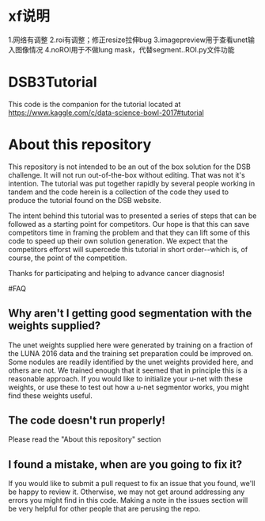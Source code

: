 # xf说明
1.网络有调整
2.roi有调整；修正resize拉伸bug
3.imagepreview用于查看unet输入图像情况
4.noROI用于不做lung mask，代替segment..ROI.py文件功能

# DSB3Tutorial

This code is the companion for the tutorial located at https://www.kaggle.com/c/data-science-bowl-2017#tutorial

# About this repository

This repository is not intended to be an out of the box solution for the DSB challenge. It will not run out-of-the-box
without editing. That was not it's intention. The tutorial was put together rapidly by several people working in tandem
and the code herein is a collection of the code they used to produce the tutorial found on the DSB website. 

The intent behind this tutorial was to presented a series of steps that can be followed as a starting point for competitors. 
Our hope is that this can save competitors time in framing the problem and that they can lift some of this code to speed 
up their own solution generation. We expect that the competitors efforst will supercede this tutorial in short order--which
is, of course, the point of the competition. 

Thanks for participating and helping to advance cancer diagnosis!

#FAQ

## Why aren't I getting good segmentation with the weights supplied?

The unet weights supplied here were generated by training on a fraction of the LUNA 2016 data and the training set preparation
could be improved on. Some nodules are readily identified by the unet weights provided here, and others are not. We trained 
enough that it seemed that in principle this is a reasonable approach. If you would like to initialize your u-net with these 
weights, or use these to test out how a u-net segmentor works, you might find these weights useful. 

## The code doesn't run properly!

Please read the "About this repository" section

## I found a mistake, when are you going to fix it?

If you would like to submit a pull request to fix an issue that you found, we'll be happy to review it. Otherwise, we may not
get around addressing any errors you might find in this code. Making a note in the issues section will be very helpful for other
people that are perusing the repo. 

